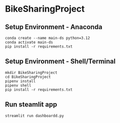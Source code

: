# BikeSharingProject

## Setup Environment - Anaconda
```
conda create --name main-ds python=3.12
conda activate main-ds
pip install -r requirements.txt
```

## Setup Environment - Shell/Terminal
```
mkdir BikeSharingProject
cd BikeSharingProject
pipenv install
pipenv shell
pip install -r requirements.txt
```

## Run steamlit app
```
streamlit run dashboardd.py
```
